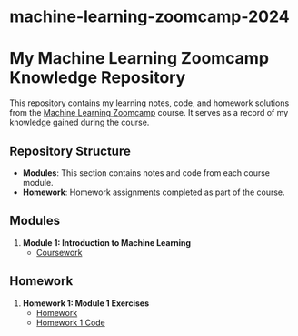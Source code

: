 # machine-learning-zoomcamp-2024

# My Machine Learning Zoomcamp Knowledge Repository

This repository contains my learning notes, code, and homework solutions from the [Machine Learning Zoomcamp](https://github.com/DataTalksClub/machine-learning-zoomcamp) course. It serves as a record of my knowledge gained during the course.

## Repository Structure

- **Modules**: This section contains notes and code from each course module.
- **Homework**: Homework assignments completed as part of the course.

## Modules

1. **Module 1: Introduction to Machine Learning**
   - [Coursework](https://github.com/DataTalksClub/machine-learning-zoomcamp/tree/master/01-intro)
   
  
## Homework

1. **Homework 1: Module 1 Exercises**
   - [Homework](https://github.com/DataTalksClub/machine-learning-zoomcamp/blob/master/cohorts/2024/01-intro/homework.md)
   - [Homework 1 Code](link_to_homework1)
   



